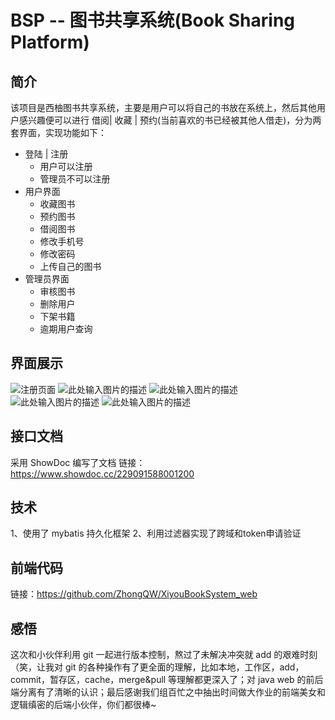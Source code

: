 # BSP -- 图书共享系统(Book Sharing Platform)

## 简介
该项目是西柚图书共享系统，主要是用户可以将自己的书放在系统上，然后其他用户感兴趣便可以进行 借阅| 收藏 | 预约(当前喜欢的书已经被其他人借走)，分为两套界面，实现功能如下：

- 登陆 | 注册
  - 用户可以注册
  - 管理员不可以注册
- 用户界面
  - 收藏图书
  - 预约图书
  - 借阅图书
  - 修改手机号
  - 修改密码
  - 上传自己的图书
- 管理员界面
  - 审核图书
  - 删除用户
  - 下架书籍
  - 逾期用户查询

## 界面展示
![注册页面][1]
![此处输入图片的描述][2]
![此处输入图片的描述][3]
![此处输入图片的描述][4]
![此处输入图片的描述][5]


## 接口文档
采用 ShowDoc 编写了文档
链接：https://www.showdoc.cc/229091588001200

## 技术
1、使用了 mybatis 持久化框架
2、利用过滤器实现了跨域和token申请验证

## 前端代码
链接：https://github.com/ZhongQW/XiyouBookSystem_web

## 感悟
这次和小伙伴利用 git 一起进行版本控制，熬过了未解决冲突就 add 的艰难时刻（笑，让我对 git 的各种操作有了更全面的理解，比如本地，工作区，add，commit，暂存区，cache，merge&pull 等理解都更深入了；对 java web 的前后端分离有了清晰的认识；最后感谢我们组百忙之中抽出时间做大作业的前端美女和逻辑缜密的后端小伙伴，你们都很棒~


  [1]: https://img2018.cnblogs.com/blog/1199740/201812/1199740-20181219220532240-829856476.png
  [2]:https://img2018.cnblogs.com/blog/1199740/201812/1199740-20181226202350024-659563568.png
  [3]:https://img2018.cnblogs.com/blog/1199740/201812/1199740-20181221222108039-541126425.png
  [4]: https://img2018.cnblogs.com/blog/1199740/201812/1199740-20181219220855541-1728331772.png
  [5]: https://img2018.cnblogs.com/blog/1199740/201812/1199740-20181219220825796-388795277.png


